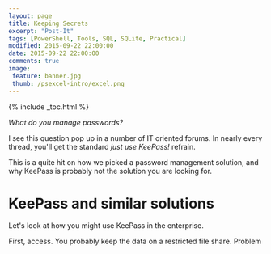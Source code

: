 ```yaml
---
layout: page
title: Keeping Secrets
excerpt: "Post-It"
tags: [PowerShell, Tools, SQL, SQLite, Practical]
modified: 2015-09-22 22:00:00
date: 2015-09-22 22:00:00
comments: true
image:
 feature: banner.jpg
 thumb: /psexcel-intro/excel.png
---
```

{% include _toc.html %}

*What do you manage passwords?*

I see this question pop up in a number of IT oriented forums. In nearly every thread, you'll get the standard *just use KeePass!* refrain.

This is a quite hit on how we picked a password management solution, and why KeePass is probably not the solution you are looking for.

# KeePass and similar solutions

Let's look at how you might use KeePass in the enterprise.

First, access. You probably keep the data on a restricted file share. Problem